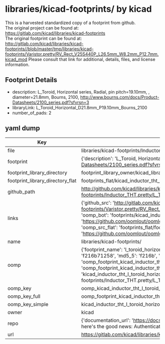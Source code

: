 # libraries/kicad-footprints/ by kicad  
This is a harvested standardized copy of a footprint from github.  
The original project can be found at:  
https://gitlab.com/kicad/libraries/kicad-footprints  
The original footprint can be found at:
http://gitlab.com/kicad/libraries/kicad-footprints//blob/master/tmp/libraries/kicad-footprints/Varistor.pretty/RV_Rect_V25S440P_L26.5mm_W8.2mm_P12.7mm.kicad_mod
Please consult that link for additional, details, files, and license information.  
## Footprint Details
* description: L_Toroid, Horizontal series, Radial, pin pitch=19.10mm, , diameter=21.8mm, Bourns, 2100, http://www.bourns.com/docs/Product-Datasheets/2100_series.pdf?sfvrsn=3  
* libraryLink: L_Toroid_Horizontal_D21.8mm_P19.10mm_Bourns_2100  
* number_of_pads: 2  
## yaml dump  
| Key | Value |  
| --- | --- |  
| file | libraries/kicad-footprints/Inductor_THT.pretty/L_Toroid_Horizontal_D21.8mm_P19.10mm_Bourns_2100.kicad_mod |  
| footprint | {'description': 'L_Toroid, Horizontal series, Radial, pin pitch=19.10mm, , diameter=21.8mm, Bourns, 2100, http://www.bourns.com/docs/Product-Datasheets/2100_series.pdf?sfvrsn=3', 'libraryLink': 'L_Toroid_Horizontal_D21.8mm_P19.10mm_Bourns_2100', 'number_of_pads': 2} |  
| footprint_library_directory | footprint_library_owner/kicad_libraries/kicad-footprints/ |  
| footprint_library_directory_flat | footprints_flat/kicad_inductor_tht_l_toroid_horizontal_d21_8mm_p19_10mm_bourns_2100/working |  
| github_path | http://github.com/kicad/libraries/kicad-footprints//blob/master/tmp/libraries/kicad-footprints/Inductor_THT.pretty/L_Toroid_Horizontal_D21.8mm_P19.10mm_Bourns_2100.kicad_mod |  
| links | {'github_src': 'http://gitlab.com/kicad/libraries/kicad-footprints//blob/master/tmp/libraries/kicad-footprints/Varistor.pretty/RV_Rect_V25S440P_L26.5mm_W8.2mm_P12.7mm.kicad_mod', 'github_src_repo': 'https://gitlab.com/kicad/libraries/kicad-footprints', 'oomp_bot': 'footprints/kicad_inductor_tht_l_toroid_horizontal_d21_8mm_p19_10mm_bourns_2100/working', 'oomp_bot_github': 'https://github.com/oomlout/oomlout_oomp_footprint_bot/tree/main/footprints/kicad_inductor_tht_l_toroid_horizontal_d21_8mm_p19_10mm_bourns_2100/working', 'oomp_src_flat': 'footprints_flat/footprints_flat/kicad_inductor_tht_l_toroid_horizontal_d21_8mm_p19_10mm_bourns_2100/working', 'oomp_src_flat_github': 'https://github.com/oomlout/oomlout_oomp_footprint_src/tree/main/footprints_flat/kicad_inductor_tht_l_toroid_horizontal_d21_8mm_p19_10mm_bourns_2100/working'} |  
| name | libraries/kicad-footprints/ |  
| oomp | {'footprint_name': 'l_toroid_horizontal_d21_8mm_p19_10mm_bourns_2100', 'library_name': 'inductor_tht', 'md5': 'f216b712584b58c7309e2dacabbacf55', 'md5_10': 'f216b71258', 'md5_5': 'f216b', 'md5_6': 'f216b7', 'oomp_key': 'oomp_kicad_inductor_tht_l_toroid_horizontal_d21_8mm_p19_10mm_bourns_2100', 'oomp_key_extra': 'oomp_footprint_kicad_inductor_tht_l_toroid_horizontal_d21_8mm_p19_10mm_bourns_2100', 'oomp_key_full': 'oomp_footprint_kicad_inductor_tht_l_toroid_horizontal_d21_8mm_p19_10mm_bourns_2100_f216b7', 'oomp_key_simple': 'kicad_inductor_tht_l_toroid_horizontal_d21_8mm_p19_10mm_bourns_2100', 'original_filename': 'libraries/kicad-footprints/Inductor_THT.pretty/L_Toroid_Horizontal_D21.8mm_P19.10mm_Bourns_2100.kicad_mod', 'owner_name': 'kicad'} |  
| oomp_key | oomp_kicad_inductor_tht_l_toroid_horizontal_d21_8mm_p19_10mm_bourns_2100 |  
| oomp_key_full | oomp_footprint_kicad_inductor_tht_l_toroid_horizontal_d21_8mm_p19_10mm_bourns_2100 |  
| oomp_key_simple | kicad_inductor_tht_l_toroid_horizontal_d21_8mm_p19_10mm_bourns_2100 |  
| owner | kicad |  
| repo | {'documentation_url': 'https://docs.github.com/rest/overview/resources-in-the-rest-api#rate-limiting', 'message': "API rate limit exceeded for 84.66.173.59. (But here's the good news: Authenticated requests get a higher rate limit. Check out the documentation for more details.)"} |  
| url | https://gitlab.com/kicad/libraries/kicad-footprints |  

